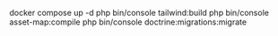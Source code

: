 docker compose up -d
php bin/console tailwind:build
php bin/console asset-map:compile
php bin/console doctrine:migrations:migrate